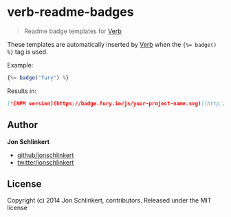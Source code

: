# verb-readme-badges

> Readme badge templates for [Verb](https://github.com/assemble/verb)

These templates are automatically inserted by [Verb](https://github.com/assemble/verb) when the `{%= badge() %}` tag is used.

Example:

```js
{%= badge("fury") %}
```

Results in:

```markdown
[![NPM version](https://badge.fury.io/js/your-project-name.svg)](http://badge.fury.io/js/your-project-name)
```


## Author

**Jon Schlinkert**

+ [github/jonschlinkert](https://github.com/jonschlinkert)
+ [twitter/jonschlinkert](http://twitter.com/jonschlinkert)


## License
Copyright (c) 2014 Jon Schlinkert, contributors.
Released under the MIT license
